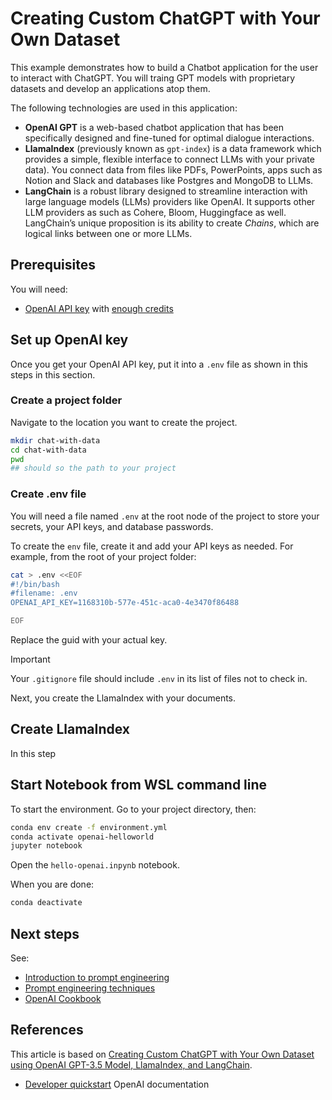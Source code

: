 # Creating Custom ChatGPT with Your Own Dataset 

This example demonstrates how to build a Chatbot application for the user to interact with ChatGPT. You will traing GPT models with proprietary datasets and develop an applications atop them.

The following technologies are used in this application:

- **OpenAI GPT** is a web-based chatbot application that has been specifically designed and fine-tuned for optimal dialogue interactions.
- **LlamaIndex** (previously known as `gpt-index`) is a data framework which provides a simple, flexible interface to connect LLMs with your private data). You connect data from files like PDFs, PowerPoints, apps such as Notion and Slack and databases like Postgres and MongoDB to LLMs. 
- **LangChain** is a robust library designed to streamline interaction with large language models (LLMs) providers like OpenAI. It supports other LLM providers as such as Cohere, Bloom, Huggingface as well. LangChain’s unique proposition is its ability to create *Chains*, which are logical links between one or more LLMs.

## Prerequisites

You will need:

- [OpenAI API key](http://platform.openai.com/account/api-keys) with [enough credits](http://platform.openai.com/account/usage)

## Set up OpenAI key

Once you get your OpenAI API key, put it into a `.env` file as shown in this steps in this section.

### Create a project folder

Navigate to the location you want to create the project.

```bash
mkdir chat-with-data
cd chat-with-data
pwd
## should so the path to your project
```

### Create .env file

You will need a file named `.env` at the root node of the project to store your secrets, your API keys, and database passwords.

To create the `env` file, create it and add your API keys as needed. For example, from the root of your project folder:

```sh
cat > .env <<EOF
#!/bin/bash  
#filename: .env
OPENAI_API_KEY=1168310b-577e-451c-aca0-4e3470f86488

EOF
```

Replace the guid with your actual key. 

> [!IMPORTANT]
> Your `.gitignore` file should include `.env` in its list of files not to check in.

Next, you create the LlamaIndex with your documents.

## Create LlamaIndex

In this step

## Start Notebook from WSL command line

To start the environment. Go to your project directory, then:

```bash
conda env create -f environment.yml
conda activate openai-helloworld
jupyter notebook
```

Open the `hello-openai.inpynb` notebook.

When you are done:

```bash
conda deactivate
```

## Next steps

See:

- [Introduction to prompt engineering](https://learn.microsoft.com/en-us/azure/ai-services/openai/concepts/prompt-engineering) 
- [Prompt engineering techniques](https://learn.microsoft.com/en-us/azure/ai-services/openai/concepts/advanced-prompt-engineering) 
- [OpenAI Cookbook](https://github.com/openai/openai-cookbook)

## References

This article is based on [Creating Custom ChatGPT with Your Own Dataset using OpenAI GPT-3.5 Model, LlamaIndex, and LangChain](https://medium.com/rahasak/creating-custom-chatgpt-with-your-own-dataset-using-openai-gpt-3-5-model-llamaindex-and-langchain-5d5837bf9d56).

- [Developer quickstart](https://platform.openai.com/docs/quickstart?language-preference=python&quickstart-example=completions&desktop-os=windows) OpenAI documentation